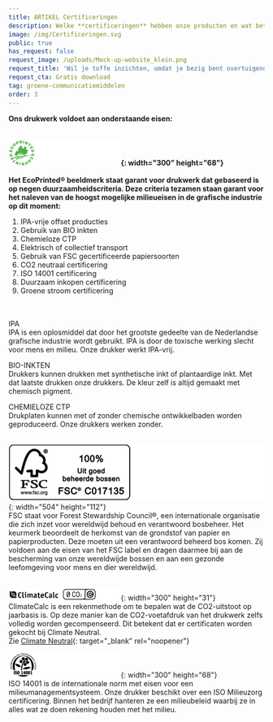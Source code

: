 ```yaml
---
title: ARTIKEL Certificeringen
description: Welke **certificeringen** hebben onze producten en wat betekenen ze?
image: /img/Certificeringen.svg
public: true
has_request: false
request_image: /uploads/Mock-up-website_klein.png
request_title: 'Wil je toffe inzichten, omdat je bezig bent overtuigende content te creëren?'
request_cta: Gratis download
tag: groene-communicatiemiddelen
order: 3
---
```


**Ons drukwerk voldoet aan onderstaande eisen:**<br><br><br>**![](/uploads/ecoprintedgroen-lang.svg){: width="300" height="68"}**<br><br>**Het EcoPrinted&reg; beeldmerk staat garant voor drukwerk dat gebaseerd is op negen duurzaamheidscriteria. Deze criteria tezamen staan garant voor het naleven van de hoogst mogelijke milieueisen in de grafische industrie op dit moment:**

1. IPA-vrije offset producties
2. Gebruik van BIO inkten
3. Chemieloze CTP
4. Elektrisch of collectief transport
5. Gebruik van FSC gecertificeerde papiersoorten
6. CO2 neutraal certificering
7. ISO 14001 certificering
8. Duurzaam inkopen certificering
9. Groene stroom certificering<br><br>&nbsp;

IPA<br>IPA is een oplosmiddel dat door het grootste gedeelte van de Nederlandse grafische industrie wordt gebruikt. IPA is door de toxische werking slecht voor mens en milieu. Onze drukker werkt IPA-vrij.

BIO-INKTEN<br>Drukkers kunnen drukken met synthetische inkt of plantaardige inkt. Met dat laatste drukken onze drukkers. De kleur zelf is altijd gemaakt met chemisch pigment.

CHEMIELOZE CTP<br>Drukplaten kunnen met of zonder chemische ontwikkelbaden worden geproduceerd. Onze drukkers werken zonder.<br>&nbsp;

![](/uploads/fsc-1.jpg){: width="504" height="112"}<br>FSC staat voor Forest Stewardship Council&reg;, een internationale organisatie die zich inzet voor wereldwijd behoud en verantwoord bosbeheer. Het keurmerk beoordeelt de herkomst van de grondstof van papier en papierproducten. Deze moeten uit een verantwoord beheerd bos komen. Zij voldoen aan de eisen van het FSC label en dragen daarmee bij aan de bescherming van onze wereldwijde bossen en aan een gezonde leefomgeving voor mens en dier wereldwijd.<br><br><br>![](/uploads/climatecalc-1.svg){: width="300" height="31"}<br>ClimateCalc is een rekenmethode om te bepalen wat de CO2-uitstoot op jaarbasis is. Op deze manier kan de CO2-voetafdruk van het drukwerk zelfs volledig worden gecompenseerd. Dit betekent dat er certificaten worden gekocht bij Climate Neutral.&nbsp;<br>Zie [Climate Neutral](https://www.climateneutral.org){: target="_blank" rel="noopener"}

![](/uploads/iso-14001-6.svg){: width="300" height="68"}<br>ISO 14001 is de internationale norm met eisen voor een milieumanagementsysteem. Onze drukker beschikt over een ISO Milieuzorg certificering. Binnen het bedrijf hanteren ze een milieubeleid waarbij ze in alles wat ze doen rekening houden met het milieu.

&nbsp;
